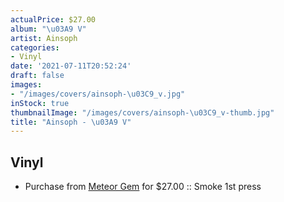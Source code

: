 ```yaml
---
actualPrice: $27.00
album: "\u03A9 V"
artist: Ainsoph
categories:
- Vinyl
date: '2021-07-11T20:52:24'
draft: false
images:
- "/images/covers/ainsoph-\u03C9_v.jpg"
inStock: true
thumbnailImage: "/images/covers/ainsoph-\u03C9_v-thumb.jpg"
title: "Ainsoph - \u03A9 V"
---
```


## Vinyl
* Purchase from [Meteor Gem](https://meteor-gem.com/products/ainsoph-omega) for $27.00 :: Smoke 1st press
